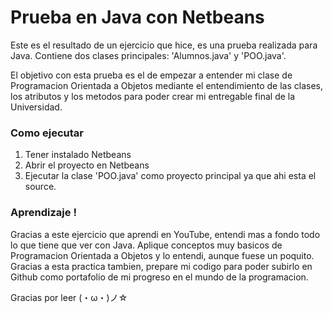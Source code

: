 # Prueba en Java con Netbeans

Este es el resultado de un ejercicio que hice, es una prueba realizada para Java.
Contiene dos clases principales: 'Alumnos.java' y 'POO.java'.

El objetivo con esta prueba es el de empezar a entender mi clase de Programacion Orientada a Objetos mediante el
entendimiento de las clases, los atributos y los metodos para poder crear mi entregable final de la Universidad.

### Como ejecutar
1. Tener instalado Netbeans
2. Abrir el proyecto en Netbeans
3. Ejecutar la clase 'POO.java' como proyecto principal ya que ahi esta el source.

### Aprendizaje !
Gracias a este ejercicio que aprendi en YouTube, entendi mas a fondo todo lo que tiene que ver con Java.
Aplique conceptos muy basicos de Programacion Orientada a Objetos y lo entendi, aunque fuese un poquito.
Gracias a esta practica tambien, prepare mi codigo para poder subirlo en Github como portafolio de mi progreso en el mundo
de la programacion.

Gracias por leer
   (・ω・)ノ☆
